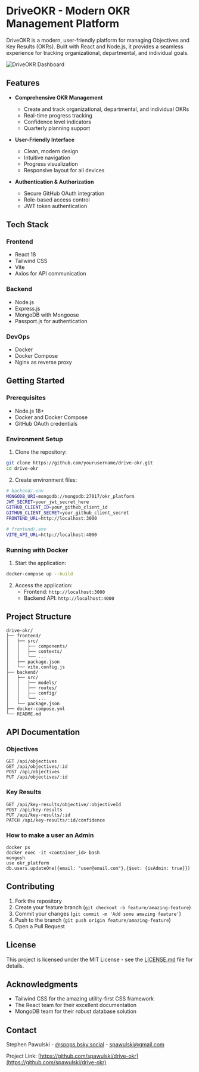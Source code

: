 # DriveOKR - Modern OKR Management Platform

DriveOKR is a modern, user-friendly platform for managing Objectives and Key Results (OKRs). Built with React and Node.js, it provides a seamless experience for tracking organizational, departmental, and individual goals.

![DriveOKR Dashboard](placeholder-for-dashboard-screenshot.png)

## Features

- **Comprehensive OKR Management**
  - Create and track organizational, departmental, and individual OKRs
  - Real-time progress tracking
  - Confidence level indicators
  - Quarterly planning support

- **User-Friendly Interface**
  - Clean, modern design
  - Intuitive navigation
  - Progress visualization
  - Responsive layout for all devices

- **Authentication & Authorization**
  - Secure GitHub OAuth integration
  - Role-based access control
  - JWT token authentication

## Tech Stack

### Frontend
- React 18
- Tailwind CSS
- Vite
- Axios for API communication

### Backend
- Node.js
- Express.js
- MongoDB with Mongoose
- Passport.js for authentication

### DevOps
- Docker
- Docker Compose
- Nginx as reverse proxy

## Getting Started

### Prerequisites
- Node.js 18+
- Docker and Docker Compose
- GitHub OAuth credentials

### Environment Setup

1. Clone the repository:
```bash
git clone https://github.com/yourusername/drive-okr.git
cd drive-okr
```

2. Create environment files:

```bash
# backend/.env
MONGODB_URI=mongodb://mongodb:27017/okr_platform
JWT_SECRET=your_jwt_secret_here
GITHUB_CLIENT_ID=your_github_client_id
GITHUB_CLIENT_SECRET=your_github_client_secret
FRONTEND_URL=http://localhost:3000
```

```bash
# frontend/.env
VITE_API_URL=http://localhost:4000
```

### Running with Docker

1. Start the application:
```bash
docker-compose up --build
```

2. Access the application:
   - Frontend: `http://localhost:3000`
   - Backend API: `http://localhost:4000`

## Project Structure

```
drive-okr/
├── frontend/
│   ├── src/
│   │   ├── components/
│   │   ├── contexts/
│   │   └── ...
│   ├── package.json
│   └── vite.config.js
├── backend/
│   ├── src/
│   │   ├── models/
│   │   ├── routes/
│   │   ├── config/
│   │   └── ...
│   └── package.json
├── docker-compose.yml
└── README.md
```

## API Documentation

### Objectives

```
GET /api/objectives
GET /api/objectives/:id
POST /api/objectives
PUT /api/objectives/:id
```

### Key Results

```
GET /api/key-results/objective/:objectiveId
POST /api/key-results
PUT /api/key-results/:id
PATCH /api/key-results/:id/confidence
```

### How to make a user an Admin
```
docker ps
docker exec -it <container_id> bash
mongosh
use okr_platform
db.users.updateOne({email: "user@email.com"},{$set: {isAdmin: true}})
```
## Contributing

1. Fork the repository
2. Create your feature branch (`git checkout -b feature/amazing-feature`)
3. Commit your changes (`git commit -m 'Add some amazing feature'`)
4. Push to the branch (`git push origin feature/amazing-feature`)
5. Open a Pull Request

## License

This project is licensed under the MIT License - see the [LICENSE.md](LICENSE.md) file for details.

## Acknowledgments

- Tailwind CSS for the amazing utility-first CSS framework
- The React team for their excellent documentation
- MongoDB team for their robust database solution

## Contact

Stephen Pawulski - [@spops.bsky.social](https://twitter.com/spawulski) - spawulski@gmail.com

Project Link: [https://github.com/spawulski/drive-okr](https://github.com/spawulski/drive-okr)
